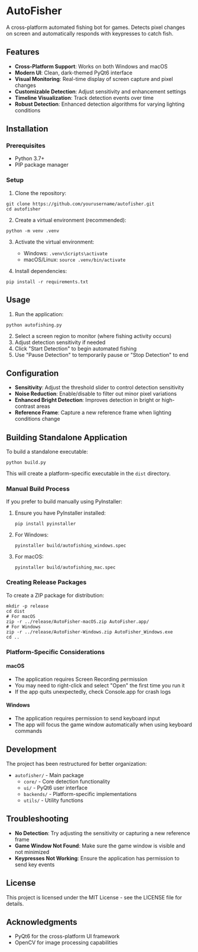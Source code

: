 # AutoFisher

A cross-platform automated fishing bot for games. Detects pixel changes on screen and automatically responds with keypresses to catch fish.

## Features

- **Cross-Platform Support**: Works on both Windows and macOS
- **Modern UI**: Clean, dark-themed PyQt6 interface
- **Visual Monitoring**: Real-time display of screen capture and pixel changes
- **Customizable Detection**: Adjust sensitivity and enhancement settings
- **Timeline Visualization**: Track detection events over time
- **Robust Detection**: Enhanced detection algorithms for varying lighting conditions

## Installation

### Prerequisites

- Python 3.7+
- PIP package manager

### Setup

1. Clone the repository:
```
git clone https://github.com/yourusername/autofisher.git
cd autofisher
```

2. Create a virtual environment (recommended):
```
python -m venv .venv
```

3. Activate the virtual environment:
   - Windows: `.venv\Scripts\activate`
   - macOS/Linux: `source .venv/bin/activate`

4. Install dependencies:
```
pip install -r requirements.txt
```

## Usage

1. Run the application:
```
python autofishing.py
```

2. Select a screen region to monitor (where fishing activity occurs)
3. Adjust detection sensitivity if needed
4. Click "Start Detection" to begin automated fishing
5. Use "Pause Detection" to temporarily pause or "Stop Detection" to end

## Configuration

- **Sensitivity**: Adjust the threshold slider to control detection sensitivity
- **Noise Reduction**: Enable/disable to filter out minor pixel variations
- **Enhanced Bright Detection**: Improves detection in bright or high-contrast areas
- **Reference Frame**: Capture a new reference frame when lighting conditions change

## Building Standalone Application

To build a standalone executable:

```
python build.py
```

This will create a platform-specific executable in the `dist` directory.

### Manual Build Process

If you prefer to build manually using PyInstaller:

1. Ensure you have PyInstaller installed:
   ```
   pip install pyinstaller
   ```

2. For Windows:
   ```
   pyinstaller build/autofishing_windows.spec
   ```
   
3. For macOS:
   ```
   pyinstaller build/autofishing_mac.spec
   ```

### Creating Release Packages

To create a ZIP package for distribution:

```
mkdir -p release
cd dist
# For macOS
zip -r ../release/AutoFisher-macOS.zip AutoFisher.app/
# For Windows
zip -r ../release/AutoFisher-Windows.zip AutoFisher_Windows.exe
cd ..
```

### Platform-Specific Considerations

#### macOS
- The application requires Screen Recording permission
- You may need to right-click and select "Open" the first time you run it
- If the app quits unexpectedly, check Console.app for crash logs

#### Windows
- The application requires permission to send keyboard input
- The app will focus the game window automatically when using keyboard commands

## Development

The project has been restructured for better organization:

- `autofisher/` - Main package
  - `core/` - Core detection functionality
  - `ui/` - PyQt6 user interface
  - `backends/` - Platform-specific implementations
  - `utils/` - Utility functions

## Troubleshooting

- **No Detection**: Try adjusting the sensitivity or capturing a new reference frame
- **Game Window Not Found**: Make sure the game window is visible and not minimized
- **Keypresses Not Working**: Ensure the application has permission to send key events

## License

This project is licensed under the MIT License - see the LICENSE file for details.

## Acknowledgments

- PyQt6 for the cross-platform UI framework
- OpenCV for image processing capabilities 